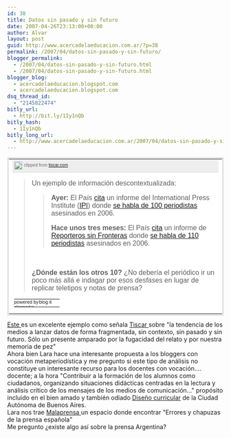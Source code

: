 ```yaml
---
id: 38
title: Datos sin pasado y sin futuro
date: 2007-04-26T23:13:00+00:00
author: Alvar
layout: post
guid: http://www.acercadelaeducacion.com.ar/?p=38
permalink: /2007/04/datos-sin-pasado-y-sin-futuro/
blogger_permalink:
  - /2007/04/datos-sin-pasado-y-sin-futuro.html
  - /2007/04/datos-sin-pasado-y-sin-futuro.html
blogger_blog:
  - acercadelaeducacion.blogspot.com
  - acercadelaeducacion.blogspot.com
dsq_thread_id:
  - "2145822474"
bitly_url:
  - http://bit.ly/1Iy1nQb
bitly_hash:
  - 1Iy1nQb
bitly_long_url:
  - http://www.acercadelaeducacion.com.ar/2007/04/datos-sin-pasado-y-sin-futuro/
---
```

<table style="border:4px solid rgb(229, 229, 229);background:rgb(255, 255, 255) none repeat scroll 0 50%;font-family:arial;color:rgb(51, 51, 51);width:100%;clear:left;margin:12px 0;" cellpadding="0" cellspacing="0"><tbody><tr><td valign="top"><!-- BEGIN_CLIP_CONTENT ID:EF64A604-2081-4050-B38F-F563D37A2285:1 CLIPMARKS.COM --><div class="CM_CTB_Content_Wrap" style="background-color:rgb(255, 255, 255);margin:0;padding:0;"><div style="border-bottom:1px solid rgb(220, 220, 220);white-space:nowrap;margin-bottom:8px;background-color:rgb(238, 238, 238);background-image:url('http://clipmarks.com/images/source-bg.gif');background-repeat:repeat-x;height:24px;line-height:24px;vertical-align:middle;padding-bottom:4px;color:rgb(102, 102, 102);font-size:10px;"><a href="http://clipmarks.com/clipmark/EF64A604-2081-4050-B38F-F563D37A2285/" title="go to this clipmark"><img src="http://content.clipmarks.com/blog_icon/8b1200f5-d30c-4afc-a666-e529a5228cb9/EF64A604-2081-4050-B38F-F563D37A2285/" alt="" style="border:medium none;vertical-align:middle;display:inline;float:none;margin:0 4px;" border="0" height="19" width="19" /></a>clipped from <a title="http://tiscar.com/2007/04/26/datos-sin-pasado-y-sin-futuro/" href="http://tiscar.com/2007/04/26/datos-sin-pasado-y-sin-futuro/">tiscar.com</a></div><blockquote cite="http://tiscar.com/2007/04/26/datos-sin-pasado-y-sin-futuro/"><p>Un ejemplo de información descontextualizada:</p> <blockquote><p><strong>Ayer:</strong> El País <a href="http://www.elpais.com/articulo/sociedad/2006/ha/sido/ano/asesinatos/periodistas/elpepusoc/20070426elpepisoc_6/Tes">cita</a> un informe del International Press Institute (<a href="http://www.freemedia.at/cms/ipi/">IPI</a>) donde <a href="http://www.freemedia.at/cms/ipi/statements_detail.html?ctxid=CH0055&amp;docid=CMS1177487104576&amp;year=2007">se habla de 100 periodistas</a> asesinados en 2006.</p> <p><strong>Hace unos tres meses:</strong> El País <a href="http://www.elpais.com/articulo/sociedad/Reporteros/Fronteras/cifra/110/periodistas/asesinados/2006/elpepisoc/20070202elpepisoc_11/Tes">cita</a> un informe de <a href="http://www.rsf.org/rubrique.php3?id_rubrique=21">Reporteros sin Fronteras</a> donde <a href="http://www.rsf.org/rubrique.php3?id_rubrique=666">se habla de 110 periodistas</a> asesinados en 2006.</p></blockquote><br /><p><strong>¿Dónde están los otros 10?</strong> ¿No debería el periódico ir un poco más allá e indagar por esos desfases en lugar de replicar teletipos y notas de prensa?</p></blockquote></div><div style="margin:0 6px 6px 4px;"><table style="font-size:11px;border-spacing:0;padding:0;" cellpadding="0" cellspacing="0" width="100%"><tbody><tr><td style="background:transparent none repeat scroll 0 50%;border-width:0;padding:0;"> </td><td style="background:transparent none repeat scroll 0 50%;width:58px;border-width:0;padding:0;" width="58"><a href="http://clipmarks.com/" title="go to clipmarks.com"><img src="http://content35893.clipmarks.com/images/c2b-foot-logo.png" alt="powered by clipmarks" style="border-width:0;margin:0;padding:0;" border="0" height="17" width="58" /></a></td><td style="background:transparent none repeat scroll 0 50%;width:48px;border-width:0;padding:0;" width="48"><a href="http://clipmarks.com/share/EF64A604-2081-4050-B38F-F563D37A2285/blog/" title="blog or email this clip"><img src="http://content35894.clipmarks.com/images/c2b-foot-blogit.png" alt="blog it" style="border-width:0;margin:0;padding:0;" border="0" height="17" width="48" /></a></td></tr></tbody></table></div><!-- END_CLIP_CONTENT --></td></tr></tbody></table><div> <a href="http://tiscar.com/2007/04/26/datos-sin-pasado-y-sin-futuro/trackback/" rel="nofollow" target="_blank">Este </a> es un excelente ejemplo como señala <a href="http://tiscar.com/" rel="nofollow" target="_blank">Tiscar </a>sobre "la tendencia de los medios a lanzar datos de forma fragmentada, sin contexto, sin pasado y sin futuro. Sólo un presente amparado por la fugacidad del relato y por nuestra memoria de pez"<br />Ahora bien Lara hace una interesante propuesta a los bloggers con vocación metaperiodística y me pregunto si este tipo de análisis no constituye un interesante recurso para los docentes con vocación.... docente; a la hora "Contribuir a la formación de los alumnos como ciudadanos, organizando situaciones didácticas centradas en la lectura y análisis crítico de los mensajes de los medios de comunicación..." propósito incluido en el bien amado y también odiado <a href="http://www.buenosaires.edu.ar/areas/educacion/curricula/index.php" rel="nofollow" target="_blank">Diseño curricular</a> de la Ciudad Autónoma  de Buenos Aires.<br />Lara nos trae <a href="http://personales.ya.com/josumezo/malaprensa/index.html" rel="nofollow" target="_blank">Malaprensa </a> un espacio donde encontrar "Errores y chapuzas de la prensa española"<br />Me pregunto ¿existe algo así sobre la prensa Argentina? </div>